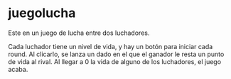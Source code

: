 # juegolucha
 
Este en un juego de lucha entre dos luchadores.

Cada luchador tiene un nivel de vida, y hay un botón para iniciar cada round. Al clicarlo, se lanza un dado en el que el ganador le resta un punto de vida al rival. Al llegar a 0 la vida de alguno de los luchadores, el juego acaba.